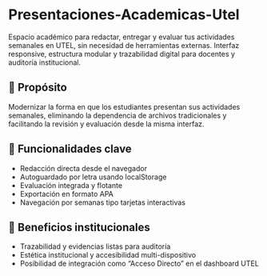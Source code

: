# Presentaciones-Academicas-Utel
Espacio académico para redactar, entregar y evaluar tus actividades semanales en UTEL, sin necesidad de herramientas externas. Interfaz responsive, estructura modular y trazabilidad digital para docentes y auditoría institucional.

## 📌 Propósito

Modernizar la forma en que los estudiantes presentan sus actividades semanales, eliminando la dependencia de archivos tradicionales y facilitando la revisión y evaluación desde la misma interfaz.

## 🧩 Funcionalidades clave

- Redacción directa desde el navegador
- Autoguardado por letra usando localStorage
- Evaluación integrada y flotante
- Exportación en formato APA
- Navegación por semanas tipo tarjetas interactivas

## 🔐 Beneficios institucionales

- Trazabilidad y evidencias listas para auditoría
- Estética institucional y accesibilidad multi-dispositivo
- Posibilidad de integración como “Acceso Directo” en el dashboard UTEL

